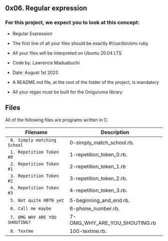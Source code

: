 ## 0x06. Regular expression

### For this project, we expect you to look at this concept:

*	Regular Expression

* The first line of all your files should be exactly #!/usr/bin/env ruby
* All your files will be interpreted on Ubuntu 20.04 LTS
* Code by: Lawrence Maduabuchi
* Date: August 1st 2023
* A README.md file, at the root of the folder of the project, is mandatory
* All your regex must be built for the Oniguruma library


## Files
All of the following files are programs written in C:

| Filename | Description |
| -------- | ----------- |
| ` 0. Simply matching School`| 0-simply_match_school.rb.|
| ` 1. Repetition Token #0` | 1-repetition_token_0.rb.|
| ` 2. Repetition Token #1` | 2-repetition_token_1.rb|
| ` 3. Repetition Token #2` | 3-repetition_token_2.rb.|
| ` 4. Repetition Token #3` | 4-repetition_token_3.rb.|
| ` 5. Not quite HBTN yet` | 5-beginning_and_end.rb.|
| ` 6. Call me maybe` | 6-phone_number.rb.|
| ` 7. OMG WHY ARE YOU SHOUTING?` | 7-OMG_WHY_ARE_YOU_SHOUTING.rb|
| ` 8. Textme` | 100-textme.rb.|
